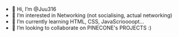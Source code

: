 - 👋 Hi, I’m @Juu316
- 👀 I’m interested in Networking (not socialising, actual networking)
- 🌱 I’m currently learning HTML, CSS, JavaScrioooopt...
- 💞️ I’m looking to collaborate on PINECONE's PROJECTS :)


<!---
Juu316/Juu316 is a ✨ special ✨ repository because its `README.md` (this file) appears on your GitHub profile.
You can click the Preview link to take a look at your changes.
--->
